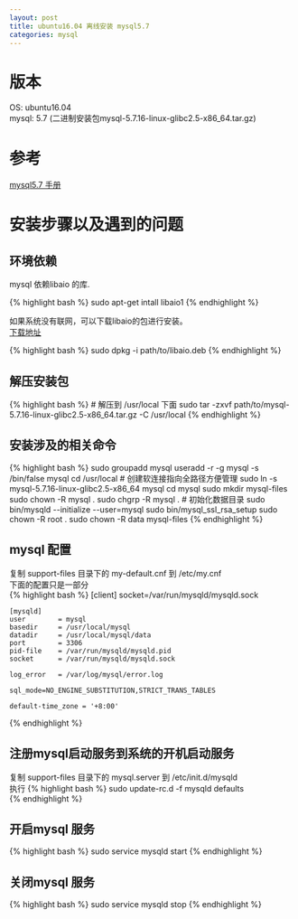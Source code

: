 ```yaml
---
layout: post
title: ubuntu16.04 离线安装 mysql5.7
categories: mysql
---
```


# 版本
OS: ubuntu16.04  
mysql: 5.7 (二进制安装包mysql-5.7.16-linux-glibc2.5-x86_64.tar.gz)

# 参考
[mysql5.7 手册](http://dev.mysql.com/doc/refman/5.7/en/binary-installation.html)

# 安装步骤以及遇到的问题

## 环境依赖

mysql 依赖libaio 的库.  

{% highlight bash %}
    sudo apt-get intall libaio1
{% endhighlight %}

如果系统没有联网，可以下载libaio的包进行安装。  
[下载地址](https://launchpad.net/ubuntu/+source/libaio)   

{% highlight bash %}
    sudo dpkg -i path/to/libaio.deb
{% endhighlight %}

## 解压安装包

{% highlight bash %}
    # 解压到 /usr/local 下面
    sudo tar -zxvf path/to/mysql-5.7.16-linux-glibc2.5-x86_64.tar.gz -C /usr/local
{% endhighlight %}


## 安装涉及的相关命令

{% highlight bash %}
    sudo groupadd mysql
    useradd -r -g mysql -s /bin/false mysql
    cd /usr/local
    # 创建软连接指向全路径方便管理
    sudo ln -s mysql-5.7.16-linux-glibc2.5-x86_64 mysql
    cd mysql
    sudo mkdir mysql-files
    sudo chown -R mysql .
    sudo chgrp -R mysql .
    # 初始化数据目录
    sudo bin/mysqld --initialize --user=mysql 
    sudo bin/mysql_ssl_rsa_setup
    sudo chown -R root .
    sudo chown -R data mysql-files
{% endhighlight %}


## mysql 配置
复制 support-files 目录下的 my-default.cnf 到 /etc/my.cnf  
下面的配置只是一部分  
{% highlight bash %}
    [client]
    socket=/var/run/mysqld/mysqld.sock

    [mysqld]
    user		= mysql
    basedir 	= /usr/local/mysql
    datadir 	= /usr/local/mysql/data
    port 		= 3306
    pid-file	= /var/run/mysqld/mysqld.pid
    socket		= /var/run/mysqld/mysqld.sock

    log_error	= /var/log/mysql/error.log

    sql_mode=NO_ENGINE_SUBSTITUTION,STRICT_TRANS_TABLES 

    default-time_zone = '+8:00'

{% endhighlight %}

## 注册mysql启动服务到系统的开机启动服务
复制 support-files 目录下的 mysql.server 到 /etc/init.d/mysqld  
执行
{% highlight bash %}
  sudo update-rc.d -f mysqld defaults  
{% endhighlight %}


## 开启mysql 服务

{% highlight bash %}
  sudo service mysqld start 
{% endhighlight %}

## 关闭mysql 服务

{% highlight bash %}
  sudo service mysqld stop 
{% endhighlight %}





